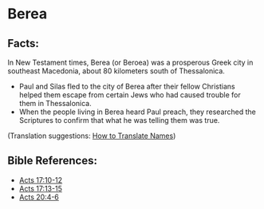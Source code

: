 # Berea #

## Facts: ##

In New Testament times, Berea (or Beroea) was a prosperous Greek city in southeast Macedonia, about 80 kilometers south of Thessalonica.

* Paul and Silas fled to the city of Berea after their fellow Christians helped them escape from certain Jews who had caused trouble for them in Thessalonica.
* When the people living in Berea heard Paul preach, they researched the Scriptures to confirm that what he was telling them was true.

(Translation suggestions: [How to Translate Names](en/ta-vol1/translate/man/translate-names))



## Bible References: ##

* [Acts 17:10-12](en/tn/act/help/17/10)
* [Acts 17:13-15](en/tn/act/help/17/13)
* [Acts 20:4-6](en/tn/act/help/20/04)